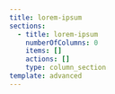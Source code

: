```yaml
---
title: lorem-ipsum
sections:
  - title: lorem-ipsum
    numberOfColumns: 0
    items: []
    actions: []
    type: column_section
template: advanced
---
```

